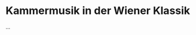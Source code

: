 <!--
author: Dennis Ried
email: dennis.ried@musikwiss.uni-halle.de
version: 1.0.0
language: de
narrator: Deutsch Female
import: ../config.md
tags: kammermusik, gattung, klassik
-->

# Kammermusik in der Wiener Klassik

...
